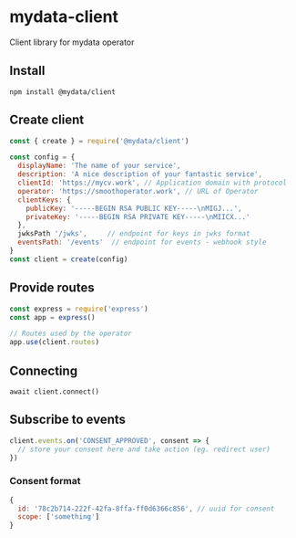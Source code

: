 # mydata-client

Client library for mydata operator

## Install

`npm install @mydata/client`

## Create client

```javascript
const { create } = require('@mydata/client')

const config = {
  displayName: 'The name of your service',
  description: 'A nice description of your fantastic service',
  clientId: 'https://mycv.work', // Application domain with protocol
  operator: 'https://smoothoperator.work', // URL of Operator
  clientKeys: {
    publicKey: '-----BEGIN RSA PUBLIC KEY-----\nMIGJ...',
    privateKey: '-----BEGIN RSA PRIVATE KEY-----\nMIICX...'
  },
  jwksPath '/jwks',     // endpoint for keys in jwks format
  eventsPath: '/events'  // endpoint for events - webhook style
}
const client = create(config)
```

## Provide routes

```javascript
const express = require('express')
const app = express()

// Routes used by the operator
app.use(client.routes)
```


## Connecting
```
await client.connect()
```


## Subscribe to events

```javascript
client.events.on('CONSENT_APPROVED', consent => {
  // store your consent here and take action (eg. redirect user)
})
```

### Consent format

```javascript
{
  id: '78c2b714-222f-42fa-8ffa-ff0d6366c856', // uuid for consent
  scope: ['something']
}
```
